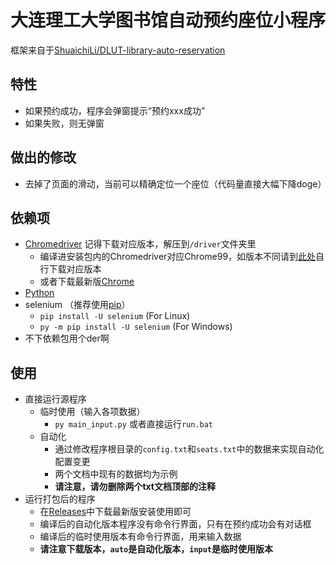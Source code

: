 # 大连理工大学图书馆自动预约座位小程序

框架来自于[ShuaichiLi/DLUT-library-auto-reservation](https://github.com/ShuaichiLi/DLUT-library-auto-reservation)

## 特性
- 如果预约成功，程序会弹窗提示“预约xxx成功”
- 如果失败，则无弹窗

## 做出的修改
- 去掉了页面的滑动，当前可以精确定位一个座位（代码量直接大幅下降doge）

## 依赖项
- [Chromedriver](https://chromedriver.chromium.org/downloads) 记得下载对应版本，解压到```/driver```文件夹里
  - 编译进安装包内的Chromedriver对应Chrome99，如版本不同请到[此处](https://chromedriver.chromium.org/downloads)自行下载对应版本
  - 或者下载最新版[Chrome](https://www.google.cn/chrome)
- [Python](https://www.python.org/downloads/) 
- selenium （推荐使用[pip](https://pip.pypa.io/en/stable/installation/)）
  - ```pip install -U selenium``` (For Linux)
  - ```py -m pip install -U selenium``` (For Windows)
- 不下依赖包用个der啊

## 使用
- 直接运行源程序
  - 临时使用（输入各项数据）
    - ```py main_input.py``` 或者直接运行```run.bat```
  - 自动化
    - 通过修改程序根目录的```config.txt```和```seats.txt```中的数据来实现自动化配置变更
    - 两个文档中现有的数据均为示例
    - **请注意，请勿删除两个txt文档顶部的注释**
- 运行打包后的程序
  - 在[Releases](https://github.com/qhy040404/DLUT-library-auto-reservation/releases)中下载最新版安装使用即可
  - 编译后的自动化版本程序没有命令行界面，只有在预约成功会有对话框
  - 编译后的临时使用版本有命令行界面，用来输入数据
  - **请注意下载版本，```auto```是自动化版本，```input```是临时使用版本**